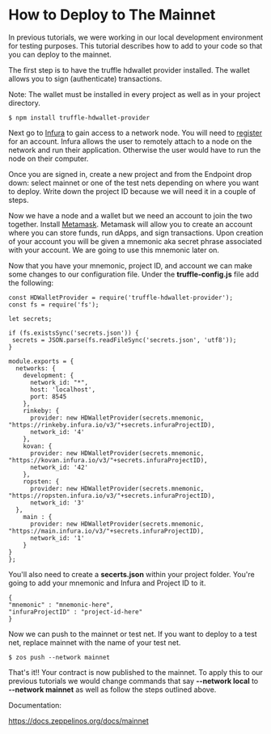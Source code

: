# How to Deploy to The Mainnet

In previous tutorials, we were working in our local development environment for testing purposes. This tutorial describes how to add to your code so that you can deploy to the mainnet.

The first step is to have the truffle hdwallet provider installed. The wallet allows you to sign (authenticate) transactions.

Note: The wallet must be installed in every project as well as in your project directory.

  `$ npm install truffle-hdwallet-provider`

Next go to [Infura](https://infura.io/) to gain access to a network node. You will need to [register](https://infura.io/register) for an account. Infura allows the user to remotely attach to a node on the network and run their application. Otherwise the user would have to run the node on their computer.

Once you are signed in, create a new project and from the Endpoint drop down: select mainnet or one of the test nets depending on where you want to deploy. Write down the project ID because we will need it in a couple of steps.

Now we have a node and a wallet but we need an account to join the two together. Install [Metamask](https://metamask.io/). Metamask will allow you to create an account where you can store funds, run dApps, and sign transactions. Upon creation of your account you will be given a mnemonic aka secret phrase associated with your account. We are going to use this mnemonic later on.  

Now that you have your mnemonic, project ID, and account we can make some changes to our configuration file. Under the **truffle-config.js** file add the following:

  ```solidity
  const HDWalletProvider = require('truffle-hdwallet-provider');
  const fs = require('fs');

  let secrets;

  if (fs.existsSync('secrets.json')) {
   secrets = JSON.parse(fs.readFileSync('secrets.json', 'utf8'));
  }

  module.exports = {
    networks: {
      development: {
        network_id: "*",
        host: 'localhost',
        port: 8545
      },
      rinkeby: {
        provider: new HDWalletProvider(secrets.mnemonic, "https://rinkeby.infura.io/v3/"+secrets.infuraProjectID),
        network_id: '4'
      },
      kovan: {
        provider: new HDWalletProvider(secrets.mnemonic, "https://kovan.infura.io/v3/"+secrets.infuraProjectID),
        network_id: '42'
      },
      ropsten: {
        provider: new HDWalletProvider(secrets.mnemonic, "https://ropsten.infura.io/v3/"+secrets.infuraProjectID),
        network_id: '3'
    },
      main : {
        provider: new HDWalletProvider(secrets.mnemonic, "https://main.infura.io/v3/"+secrets.infuraProjectID),
        network_id: '1'
      }
  }
};
  ```
You'll also need to create a **secerts.json** within your project folder. You're going to add your mnemonic and Infura and Project ID to it.

  ```Solidity
  {
  "mnemonic" : "mnemonic-here",
  "infuraProjectID" : "project-id-here"
  }
  ```

Now we can push to the mainnet or test net. If you want to deploy to a test net, replace mainnet with the name of your test net.

  `$ zos push --network mainnet`

That's it!! Your contract is now published to the mainnet. To apply this to our previous tutorials we would change commands that say **--network local** to **--network mainnet** as well as follow the steps outlined above.

Documentation:

<https://docs.zeppelinos.org/docs/mainnet>
